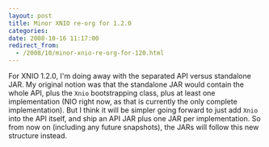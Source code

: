 ```yaml
---
layout: post
title: Minor XNIO re-org for 1.2.0
categories: 
date: 2008-10-16 11:17:00
redirect_from:
  - /2008/10/minor-xnio-re-org-for-120.html
---
```

 For XNIO 1.2.0, I'm doing away with the separated API versus standalone JAR. My original notion was that the standalone JAR would contain the whole API, plus the `Xnio` bootstrapping class, plus at least one implementation (NIO right now, as that is currently the only complete implementation). But I think it will be simpler going forward to just add `Xnio` into the API itself, and ship an API JAR plus one JAR per implementation. So from now on (including any future snapshots), the JARs will follow this new structure instead.